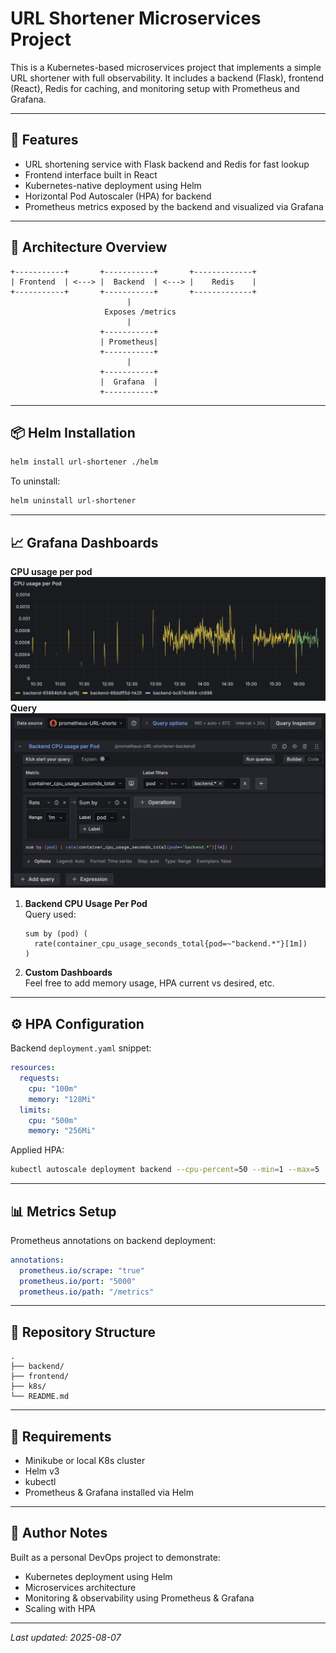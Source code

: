 # URL Shortener Microservices Project

This is a Kubernetes-based microservices project that implements a simple URL shortener with full observability. It includes a backend (Flask), frontend (React), Redis for caching, and monitoring setup with Prometheus and Grafana.

---

## 🚀 Features

- URL shortening service with Flask backend and Redis for fast lookup
- Frontend interface built in React
- Kubernetes-native deployment using Helm
- Horizontal Pod Autoscaler (HPA) for backend
- Prometheus metrics exposed by the backend and visualized via Grafana

---

## 🧱 Architecture Overview

```
+-----------+       +-----------+       +-------------+
| Frontend  | <---> |  Backend  | <---> |    Redis    |
+-----------+       +-----------+       +-------------+
                          |
                     Exposes /metrics
                          |
                    +-----------+
                    | Prometheus|
                    +-----------+
                          |
                    +-----------+
                    |  Grafana  |
                    +-----------+
```

---

## 📦 Helm Installation

```bash
helm install url-shortener ./helm
```

To uninstall:

```bash
helm uninstall url-shortener
```

---

## 📈 Grafana Dashboards

**CPU usage per pod**
![CPU usage per pod](./screenshots/cpu_usage_per_pod.png)
**Query**
![Query](./screenshots/query.png)

1. **Backend CPU Usage Per Pod**  
   Query used:

   ```promql
   sum by (pod) (
     rate(container_cpu_usage_seconds_total{pod=~"backend.*"}[1m])
   )
   ```

2. **Custom Dashboards**  
   Feel free to add memory usage, HPA current vs desired, etc.

---

## ⚙️ HPA Configuration

Backend `deployment.yaml` snippet:

```yaml
resources:
  requests:
    cpu: "100m"
    memory: "128Mi"
  limits:
    cpu: "500m"
    memory: "256Mi"
```

Applied HPA:

```bash
kubectl autoscale deployment backend --cpu-percent=50 --min=1 --max=5
```

---

## 📊 Metrics Setup

Prometheus annotations on backend deployment:

```yaml
annotations:
  prometheus.io/scrape: "true"
  prometheus.io/port: "5000"
  prometheus.io/path: "/metrics"
```

---

## 📁 Repository Structure

```
.
├── backend/
├── frontend/
├── k8s/
└── README.md
```

---

## 📌 Requirements

- Minikube or local K8s cluster
- Helm v3
- kubectl
- Prometheus & Grafana installed via Helm

---

## 🧠 Author Notes

Built as a personal DevOps project to demonstrate:

- Kubernetes deployment using Helm
- Microservices architecture
- Monitoring & observability using Prometheus & Grafana
- Scaling with HPA

---

_Last updated: 2025-08-07_
